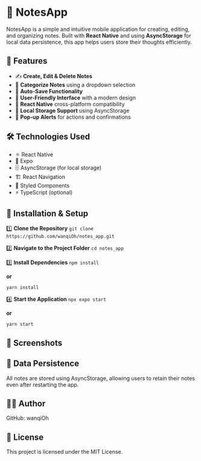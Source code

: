 # 📝 NotesApp

NotesApp is a simple and intuitive mobile application for creating, editing, and organizing notes. Built with **React Native** and using **AsyncStorage** for local data persistence, this app helps users store their thoughts efficiently.

## 📌 Features

- ✍️ **Create, Edit & Delete Notes**  
- 📂 **Categorize Notes** using a dropdown selection  
- 🔄 **Auto-Save Functionality**  
- 🎨 **User-Friendly Interface** with a modern design  
- 📱 **React Native** cross-platform compatibility  
- 📁 **Local Storage Support** using AsyncStorage  
- 🔔 **Pop-up Alerts** for actions and confirmations  

## 🛠️ Technologies Used

- ⚛️ React Native
- 📱 Expo
- 🗄️ AsyncStorage (for local storage)
- 🏗️ React Navigation
- 🎨 Styled Components
- ⚡ TypeScript (optional)

## 🚀 Installation & Setup

1️⃣ **Clone the Repository**
`git clone https://github.com/wanqiOh/notes_app.git`

2️⃣ **Navigate to the Project Folder**
`cd notes_app`

3️⃣ **Install Dependencies**
`npm install`

**or**

`yarn install`

4️⃣ **Start the Application**
`npx expo start`

**or**

`yarn start`

## 📸 Screenshots

## 💾 Data Persistence
All notes are stored using AsyncStorage, allowing users to retain their notes even after restarting the app.

## 👨‍💻 Author
GitHub: wanqiOh

## 📜 License
This project is licensed under the MIT License.

